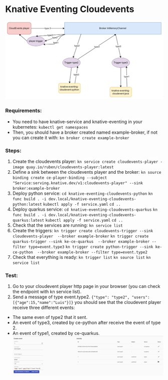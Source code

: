 # Knative Eventing Cloudevents

![Alt text](imagenes/image.png)
### Requirements:


- You need to have knative-service and knative-eventing in your kubernetes:
    `kubectl get namespaces`
- Then, you should have a broker created named example-broker, if not you can create it with:
    `kn broker create example-broker`

### Steps:
1.  Create the cloudevents player:
`kn service create cloudevents-player -image quay.io/ruben/cloudevents-player:latest`
2.  Define a sink between the cloudevents player and the broker:
`kn source binding create ce-player-binding --subject "Service:serving.knative.dev/v1:cloudevents-player" --sink broker:example-broker`
3.  Deploy python service:
`cd knative-eventing-cloudevents-python`
`kn func build . -i dev.local/knative-eventing-cloudevents-python:latest`
`kubectl apply -f service.yaml`
`cd ..`
4.  Deploy quarkus service:
`cd knative-eventing-cloudevents-quarkus`
`kn func build . -i dev.local/knative-eventing-cloudevents-quarkus:latest`
`kubectl apply -f service.yaml`
`cd ..`
5.  Check that the services are running:
`kn service list`
6. Create the triggers:
`kn trigger create cloudevents-trigger --sink cloudevents-player  --broker example-broker`
`kn trigger create quarkus-trigger --sink ke-ce-quarkus  --broker example-broker --filter type=event.type3` 
`kn trigger create python-trigger --sink ke-ce-python  --broker example-broker --filter type=event.type2` 
7. Check that everything is ready:
`kn trigger list`
`kn source list`
`kn service list`

### Test:

1.  Go to your cloudevent player http page in your browser (you can check the endpoint with kn service list).
2.  Send a message of type event.type2.
`{"type": "type2", "users":[{"age":15,"name":"Luis"}]}`
you should see that the cloudevent player receive three different events:
-   The same even of type2 that it sent.
-   An event of type3, created by ce-python after receive the event of type 2.
-   An event of type1, created by ce-quarkus.
![Alt text](imagenes/image2.png)